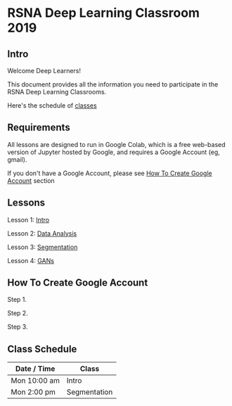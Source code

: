 
# RSNA Deep Learning Classroom 2019

## Intro

Welcome Deep Learners!  

This document provides all the information you need to participate in the RSNA Deep Learning Classrooms.

Here's the schedule of [classes](#class-schedule)


## Requirements


All lessons are designed to run in Google Colab, which is a free web-based version of Jupyter hosted by Google, and requires a Google Account (eg, gmail).

If you don't have a Google Account, please see [How To Create Google Account](#how-to-create-google-account) section

## Lessons

Lesson 1: [Intro](https://colab.research.google.com/github/ImagingInformatics/machine-learning/blob/master/SiiM2019/MLcourse_Notebook_1_update.ipynb)

Lesson 2: [Data Analysis](https://colab.research.google.com/github/ImagingInformatics/machine-learning/blob/master/SiiM2019/MLcourse_Notebook_1_update.ipynb)

Lesson 3: [Segmentation](https://colab.research.google.com/github/ImagingInformatics/machine-learning/blob/master/SiiM2019/MLcourse_Notebook_1_update.ipynb)

Lesson 4: [GANs](https://colab.research.google.com/github/ImagingInformatics/machine-learning/blob/master/SiiM2019/MLcourse_Notebook_1_update.ipynb)


## How To Create Google Account

Step 1.

Step 2.

Step 3.

## Class Schedule

| Date / Time | Class |
| --- | --- |
| Mon 10:00 am | Intro |
| Mon 2:00 pm | Segmentation |

